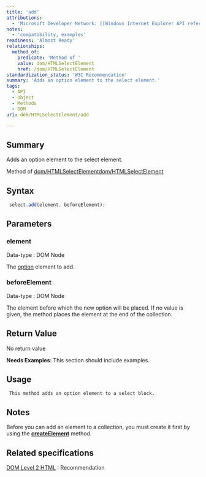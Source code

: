 ```yaml
---
title: 'add'
attributions:
  - 'Microsoft Developer Network: [[Windows Internet Explorer API reference](http://msdn.microsoft.com/en-us/library/ie/hh828809%28v=vs.85%29.aspx) Article]'
notes:
  - 'compatibility, examples'
readiness: 'Almost Ready'
relationships:
  method_of:
    predicate: 'Method of '
    value: dom/HTMLSelectElement
    href: /dom/HTMLSelectElement
standardization_status: 'W3C Recommendation'
summary: 'Adds an option element to the select element.'
tags:
  - API
  - Object
  - Methods
  - DOM
uri: dom/HTMLSelectElement/add

---
```

## Summary

Adds an option element to the select element.

Method of [dom/HTMLSelectElement](/dom/HTMLSelectElement)[dom/HTMLSelectElement](/dom/HTMLSelectElement)

## Syntax

``` js
 select.add(element, beforeElement);
```

## Parameters

### element

 Data-type
:   DOM Node

 The [option](/dom/HTMLOptionElement) element to add.

### beforeElement

 Data-type
:   DOM Node

 The element before which the new option will be placed. If no value is given, the method places the element at the end of the collection.

## Return Value

No return value

**Needs Examples**: This section should include examples.

## Usage

     This method adds an option element to a select block.

## Notes

Before you can add an element to a collection, you must create it first by using the [**createElement**](/dom/Document/createElement) method.

## Related specifications

[DOM Level 2 HTML](http://www.w3.org/TR/DOM-Level-2-HTML/)
:   Recommendation
